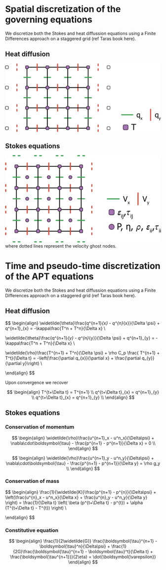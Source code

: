 # Spatial discretization of the governing equations

We discretize both the Stokes and heat diffussion equations using a Finite Differences approach on a staggered grid (ref Taras book here).

## Heat diffusion
![Staggered Velocity Grid](../assets/temp_stag2D.png)


## Stokes equations
![](../assets/stokes_stag2D.png)
where dotted lines represent the velocity ghost nodes. 

# Time and pseudo-time discretization of the APT equations

We discretize both the Stokes and heat diffussion equations using a Finite Differences approach on a staggered grid (ref Taras book here).

## Heat diffusion
$$
\begin{align}
\widetilde{\theta}\frac{q^{n+1}_{x} - q^{n}_{x}}{\Delta \psi} + q^{n+1}_{x} = -\kappa\frac{T^n + T^n}{\Delta x} \\

\widetilde{\theta}\frac{q^{n+1}_{y} - q^{n}_{y}}{\Delta \psi} + q^{n+1}_{y} = -\kappa\frac{T^n + T^n}{\Delta x} \\

\widetilde{\rho}\frac{T^{n+1} + T^n}{\Delta \psi} + \rho C_p \frac{ T^{n+1} + T^t}{\Delta t} = 
-\left(\frac{\partial q_{x}}{\partial x} + \frac{\partial q_{y}}{\partial y}\right) \\

\end{align} 
$$

Upon convergence we recover

$$
\begin{align}
T^{t+\Delta t}     = T^{n+1}      \\ 
q^{t+\Delta t}_{x} = q^{n+1}_{y}  \\
q^{t+\Delta t}_{x} = q^{n+1}_{y}  \\
\end{align}
$$

## Stokes equations

### Conservation of momentum

$$
\begin{align}
\widetilde{\rho}\frac{u^{n+1}_x - u^n_x}{\Delta\psi} + \nabla\cdot\boldsymbol{\tau} - 
\frac{p^{n+1} - p^{n+1}}{\Delta x} = 
0 \\
\end{align}
$$

$$
\begin{align}
\widetilde{\rho}\frac{u^{n+1}_y - u^n_y}{\Delta\psi} + \nabla\cdot\boldsymbol{\tau} - 
\frac{p^{n+1} - p^{n+1}}{\Delta y} = 
\rho g_y \\
\end{align}
$$

### Conservation of mass

$$
\begin{align}
\frac{1}{\widetilde{K}}\frac{p^{n+1} - p^{n}}{\Delta\psi} + 
\left(\frac{u^{n}_x - u^n_x}{\Delta x} + \frac{u^{n}_y - u^n_y}{\Delta y} \right) = 
\frac{1}{\Delta t} \left( \beta (p^{t+\Delta t} - p^{t}) + \alpha (T^{t+\Delta t} - T^{t}) \right) \\

\end{align}
$$



### Constitutive equation

$$
\begin{align}
\frac{1}{2\widetilde{G}} \frac{\boldsymbol{\tau}^{n+1} - \boldsymbol{\tau}^n}{\Delta\psi} + 
\frac{1}{2G}\frac{\boldsymbol{\tau}^{n+1} - \boldsymbol{\tau}^t}{\Delta t} + 
\frac{\boldsymbol{\tau^{n+1}}}{2\eta} = 
\dot{\boldsymbol{\varepsilon}}
\end{align}
$$

